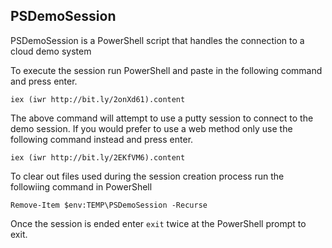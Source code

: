 ## PSDemoSession

PSDemoSession is a PowerShell script that handles the connection to a cloud demo system

To execute the session run PowerShell and paste in the following command and press enter.  
```
iex (iwr http://bit.ly/2onXd61).content
```
The above command will attempt to use a putty session to connect to the demo session.  If you would prefer to use a web method only use the following command instead and press enter.  
```
iex (iwr http://bit.ly/2EKfVM6).content
```

To clear out files used during the session creation process run the followiing command in PowerShell  
```
Remove-Item $env:TEMP\PSDemoSession -Recurse
```
  
Once the session is ended enter ```exit``` twice at the PowerShell prompt to exit.  
